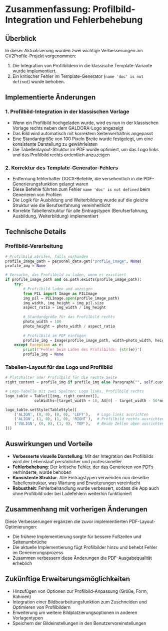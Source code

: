 # Zusammenfassung: Profilbild-Integration und Fehlerbehebung

## Überblick

In dieser Aktualisierung wurden zwei wichtige Verbesserungen am CV2Profile-Projekt vorgenommen:

1. Die Integration von Profilbildern in die klassische Template-Variante wurde implementiert.
2. Ein kritischer Fehler im Template-Generator (`name 'doc' is not defined`) wurde behoben.

## Implementierte Änderungen

### 1. Profilbild-Integration in der klassischen Vorlage

- Wenn ein Profilbild hochgeladen wurde, wird es nun in der klassischen Vorlage rechts neben dem GALDORA-Logo angezeigt
- Das Bild wird automatisch mit korrektem Seitenverhältnis angepasst
- Eine Standardgröße von 100 Pixeln Breite wurde festgelegt, um eine konsistente Darstellung zu gewährleisten
- Die Tabellenlayout-Struktur im PDF wurde optimiert, um das Logo links und das Profilbild rechts ordentlich anzuzeigen

### 2. Korrektur des Template-Generator-Fehlers

- Entfernung fehlerhafter DOCX-Befehle, die versehentlich in die PDF-Generierungsfunktion gelangt waren
- Diese Befehle führten zum Fehler `name 'doc' is not defined` beim Generieren von Profilen
- Die Logik für Ausbildung und Weiterbildung wurde auf die gleiche Struktur wie die Berufserfahrung vereinheitlicht
- Korrekte Tabellenstruktur für alle Eintragstypen (Berufserfahrung, Ausbildung, Weiterbildung) implementiert

## Technische Details

### Profilbild-Verarbeitung

```python
# Profilbild abrufen, falls vorhanden
profile_image_path = personal_data.get("profile_image", None)
profile_img = None

# Versuche, das Profilbild zu laden, wenn es existiert
if profile_image_path and os.path.exists(profile_image_path):
    try:
        # Profilbild laden und anzeigen
        from PIL import Image as PILImage
        img_pil = PILImage.open(profile_image_path)
        img_width, img_height = img_pil.size
        aspect_ratio = img_width / img_height
        
        # Standardgröße für das Profilbild rechts
        photo_width = 100
        photo_height = photo_width / aspect_ratio
        
        # Profilbild im PDF einfügen
        profile_img = Image(profile_image_path, width=photo_width, height=photo_height)
    except Exception as e:
        print(f"Fehler beim Laden des Profilbilds: {str(e)}")
        profile_img = None
```

### Tabellen-Layout für das Logo und Profilbild

```python
# Platzhalter oder Profilbild für die rechte Seite
right_content = profile_img if profile_img else Paragraph("", self.custom_styles['Normal'])

# Logo-Tabelle mit zwei Spalten: Logo links, Profilbild rechts
logo_table = Table([[img, right_content]], 
             colWidths=[target_width + 10, A4[0] - target_width - 50*mm])

logo_table.setStyle(TableStyle([
    ('ALIGN', (0, 0), (0, 0), 'LEFT'),   # Logo links ausrichten
    ('ALIGN', (1, 0), (1, 0), 'RIGHT'),  # Profilbild rechts ausrichten
    ('VALIGN', (0, 0), (1, 0), 'TOP'),   # Beide Zellen oben ausrichten
]))
```

## Auswirkungen und Vorteile

- **Verbesserte visuelle Darstellung**: Mit der Integration des Profilbilds wird der Lebenslauf persönlicher und professioneller
- **Fehlerbehebung**: Der kritische Fehler, der das Generieren von PDFs verhinderte, wurde behoben
- **Konsistente Struktur**: Alle Eintragstypen verwenden nun dieselbe Tabellenstruktur, was Wartung und Erweiterungen vereinfacht
- **Robustheit**: Fehlerbehandlung wurde verbessert, sodass die App auch ohne Profilbild oder bei Ladefehlern weiterhin funktioniert

## Zusammenhang mit vorherigen Änderungen

Diese Verbesserungen ergänzen die zuvor implementierten PDF-Layout-Optimierungen:
- Die frühere Implementierung sorgte für bessere Fußzeilen und Seitenumbrüche
- Die aktuelle Implementierung fügt Profilbilder hinzu und behebt Fehler im Generierungsprozess
- Zusammen verbessern diese Änderungen die PDF-Ausgabequalität erheblich

## Zukünftige Erweiterungsmöglichkeiten

- Hinzufügen von Optionen zur Profilbild-Anpassung (Größe, Form, Rahmen)
- Integration einer Bildbearbeitungsfunktion zum Zuschneiden und Optimieren von Profilbildern
- Erweiterung um weitere Bildplatzierungsoptionen in anderen Vorlagentypen
- Speichern der Bildeinstellungen in den Benutzervoreinstellungen 